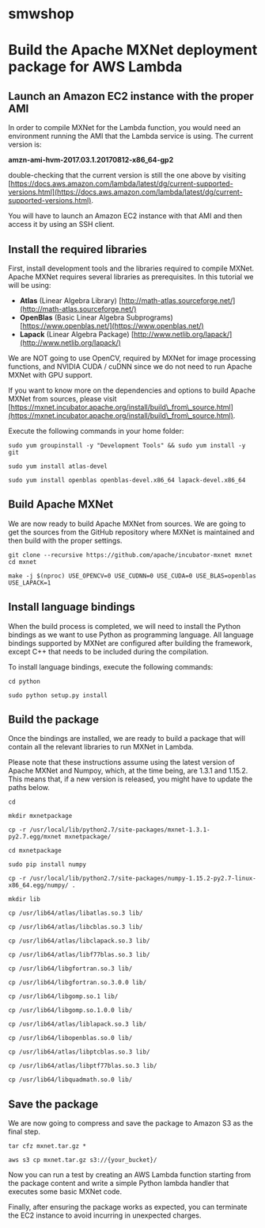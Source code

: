 # smwshop

# Build the Apache MXNet deployment package for AWS Lambda

## Launch an Amazon EC2 instance with the proper AMI

In order to compile MXNet for the Lambda function, you would need an environment running the AMI that the Lambda service is using. The current version is:

**amzn-ami-hvm-2017.03.1.20170812-x86_64-gp2**

double-checking that the current version is still the one above by visiting 
[https://docs.aws.amazon.com/lambda/latest/dg/current-supported-versions.html](https://docs.aws.amazon.com/lambda/latest/dg/current-supported-versions.html).

You will have to launch an Amazon EC2 instance with that AMI and then access it by using an SSH client.

## Install the required libraries

First, install development tools and the libraries required to compile MXNet. Apache MXNet requires several libraries as prerequisites. In this tutorial we will be using:

- **Atlas** (Linear Algebra Library) [http://math-atlas.sourceforge.net/](http://math-atlas.sourceforge.net/)
- **OpenBlas** (Basic Linear Algebra Subprograms) [https://www.openblas.net/](https://www.openblas.net/)
- **Lapack** (Linear Algebra Package) [http://www.netlib.org/lapack/](http://www.netlib.org/lapack/)

We are NOT going to use OpenCV, required by MXNet for image processing functions, and NVIDIA CUDA / cuDNN since we do not need to run Apache MXNet with GPU support.

If you want to know more on the dependencies and options to build Apache MXNet from sources, please visit [https://mxnet.incubator.apache.org/install/build\_from\_source.html](https://mxnet.incubator.apache.org/install/build\_from\_source.html).

Execute the following commands in your home folder:

```
sudo yum groupinstall -y "Development Tools" && sudo yum install -y git

sudo yum install atlas-devel

sudo yum install openblas openblas-devel.x86_64 lapack-devel.x86_64
```

## Build Apache MXNet

We are now ready to build Apache MXNet from sources. We are going to get the sources from the GitHub repository where MXNet is maintained and then build with the proper settings.

```
git clone --recursive https://github.com/apache/incubator-mxnet mxnet
cd mxnet

make -j $(nproc) USE_OPENCV=0 USE_CUDNN=0 USE_CUDA=0 USE_BLAS=openblas USE_LAPACK=1
```

## Install language bindings

When the build process is completed, we will need to install the Python bindings as we want to use Python as programming language. All language bindings supported by MXNet are configured after building the framework, except C++ that needs to be included during the compilation.

To install language bindings, execute the following commands:

```
cd python

sudo python setup.py install
```

## Build the package

Once the bindings are installed, we are ready to build a package that will contain all the relevant libraries to run MXNet in Lambda.

Please note that these instructions assume using the latest version of Apache MXNet and Numpoy, which, at the time being, are 1.3.1 and 1.15.2. This means that, if a new version is released, you might have to update the paths below.

```
cd

mkdir mxnetpackage

cp -r /usr/local/lib/python2.7/site-packages/mxnet-1.3.1-py2.7.egg/mxnet mxnetpackage/

cd mxnetpackage

sudo pip install numpy

cp -r /usr/local/lib/python2.7/site-packages/numpy-1.15.2-py2.7-linux-x86_64.egg/numpy/ .

mkdir lib

cp /usr/lib64/atlas/libatlas.so.3 lib/

cp /usr/lib64/atlas/libcblas.so.3 lib/

cp /usr/lib64/atlas/libclapack.so.3 lib/

cp /usr/lib64/atlas/libf77blas.so.3 lib/

cp /usr/lib64/libgfortran.so.3 lib/

cp /usr/lib64/libgfortran.so.3.0.0 lib/

cp /usr/lib64/libgomp.so.1 lib/

cp /usr/lib64/libgomp.so.1.0.0 lib/

cp /usr/lib64/atlas/liblapack.so.3 lib/

cp /usr/lib64/libopenblas.so.0 lib/

cp /usr/lib64/atlas/libptcblas.so.3 lib/

cp /usr/lib64/atlas/libptf77blas.so.3 lib/

cp /usr/lib64/libquadmath.so.0 lib/

```

## Save the package

We are now going to compress and save the package to Amazon S3 as the final step.

```
tar cfz mxnet.tar.gz *

aws s3 cp mxnet.tar.gz s3://{your_bucket}/

```

Now you can run a test by creating an AWS Lambda function starting from the package content and write a simple Python lambda handler that executes some basic MXNet code.

Finally, after ensuring the package works as expected, you can terminate the EC2 instance to avoid incurring in unexpected charges.
 



